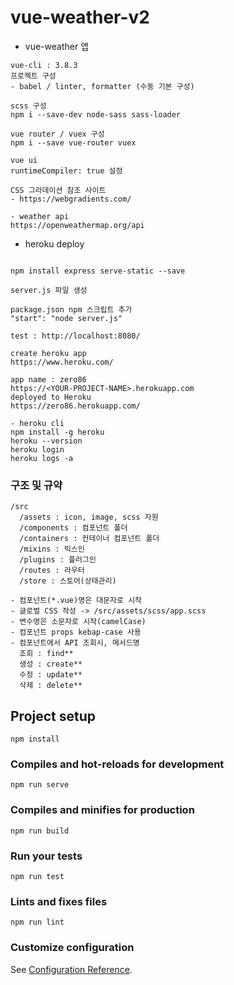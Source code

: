 # vue-weather-v2

- vue-weather 앱

```
vue-cli : 3.8.3
프로젝트 구성
- babel / linter, formatter (수동 기본 구성)

scss 구성
npm i --save-dev node-sass sass-loader

vue router / vuex 구성
npm i --save vue-router vuex

vue ui
runtimeCompiler: true 설정

CSS 그라데이션 참조 사이트
- https://webgradients.com/

- weather api
https://openweathermap.org/api

```

- heroku deploy

```

npm install express serve-static --save

server.js 파일 생성

package.json npm 스크립트 추가
"start": "node server.js" 

test : http://localhost:8080/

create heroku app
https://www.heroku.com/

app name : zero86
https://<YOUR-PROJECT-NAME>.herokuapp.com
deployed to Heroku
https://zero86.herokuapp.com/ 

- heroku cli
npm install -g heroku
heroku --version
heroku login
heroku logs -a

```

### 구조 및 규약

```
/src
  /assets : icon, image, scss 자원
  /components : 컴포넌트 폴더
  /containers : 컨테이너 컴포넌트 폴더
  /mixins : 믹스인
  /plugins : 플러그인
  /routes : 라우터
  /store : 스토어(상태관리)

- 컴포넌트(*.vue)명은 대문자로 시작
- 글로벌 CSS 작성 -> /src/assets/scss/app.scss
- 변수명은 소문자로 시작(camelCase)
- 컴포넌트 props kebap-case 사용
- 컴포넌트에서 API 조회시, 메서드명
  조회 : find**
  생성 : create**
  수정 : update**
  삭제 : delete**

```

## Project setup
```
npm install
```

### Compiles and hot-reloads for development
```
npm run serve
```

### Compiles and minifies for production
```
npm run build
```

### Run your tests
```
npm run test
```

### Lints and fixes files
```
npm run lint
```

### Customize configuration
See [Configuration Reference](https://cli.vuejs.org/config/).
